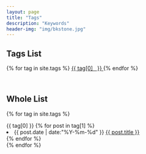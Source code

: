 ```yaml
---
layout: page
title: "Tags"
description: "Keywords"
header-img: "img/bkstone.jpg"  
---
```


## Tags List
<div id='tag_cloud' class="tags">
    {% for tag in site.tags %}
    <!-- <a href="#{{ tag[0] }}" title="{{ tag[0] }}" rel="{{ tag[1].size }}">{{ tag[0] }}</a> -->
    <a href="#{{ tag[0] }}" title="{{ tag[0] }}" rel="{{ tag[1].size }}">
        <span class="fa fa-tag listing-seperator" id="{{ tag[0] }}">
            <span class="tag-text">{{ tag[0]  &nbsp; }}</span>
        </span>
    </a>
    {% endfor %}
</div>

&nbsp;
## Whole List
<!-- 标签列表 -->
{% for tag in site.tags %}
<div class="one-tag-list">
    <span class="fa fa-tag listing-seperator" id="{{ tag[0] }}">
        <span class="tag-text">{{ tag[0] }}</span>
    </span>
    {% for post in tag[1] %}
        <li class="listing-item">
            <time datetime="{{ post.date | date:"%Y-%m-%d" }}">{{ post.date | date:"%Y-%m-%d" }}</time>
            <a href="{{ post.url }}" title="{{ post.title }}">{{ post.title }}</a>
        </li>
    {% endfor %}
</div>
<pr>
{% endfor %}


<script src="/media/js/jquery.tagcloud.js" type="text/javascript" charset="utf-8"></script> 
<script language="javascript">
$.fn.tagcloud.defaults = {
    size: {start: 1, end: 1, unit: 'em'},
      color: {start: '#f8e0e6', end: '#ff3333'}
};

$(function () {
    $('#tag_cloud a').tagcloud();
});
</script>